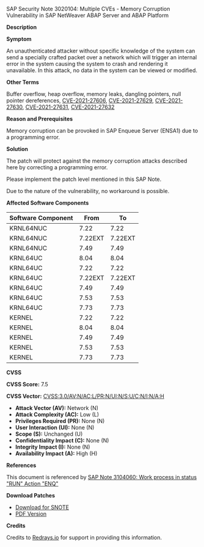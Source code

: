 SAP Security Note 3020104: Multiple CVEs - Memory Corruption Vulnerability in SAP NetWeaver ABAP Server and ABAP Platform

**Description**

**Symptom**

An unauthenticated attacker without specific knowledge of the system can send a specially crafted packet over a network which will trigger an internal error in the system causing the system to crash and rendering it unavailable. In this attack, no data in the system can be viewed or modified.

**Other Terms**

Buffer overflow, heap overflow, memory leaks, dangling pointers, null pointer dereferences, [CVE-2021-27606](https://cve.mitre.org/cgi-bin/cvename.cgi?name=CVE-2021-27606), [CVE-2021-27629](https://cve.mitre.org/cgi-bin/cvename.cgi?name=CVE-2021-27629), [CVE-2021-27630](https://cve.mitre.org/cgi-bin/cvename.cgi?name=CVE-2021-27630), [CVE-2021-27631](https://cve.mitre.org/cgi-bin/cvename.cgi?name=CVE-2021-27631), [CVE-2021-27632](https://cve.mitre.org/cgi-bin/cvename.cgi?name=CVE-2021-27632)

**Reason and Prerequisites**

Memory corruption can be provoked in SAP Enqueue Server (ENSA1) due to a programming error.

**Solution**

The patch will protect against the memory corruption attacks described here by correcting a programming error.

Please implement the patch level mentioned in this SAP Note.

Due to the nature of the vulnerability, no workaround is possible.

**Affected Software Components**

| Software Component | From   | To     |
|--------------------|--------|--------|
| KRNL64NUC          | 7.22   | 7.22   |
| KRNL64NUC          | 7.22EXT| 7.22EXT|
| KRNL64NUC          | 7.49   | 7.49   |
| KRNL64UC           | 8.04   | 8.04   |
| KRNL64UC           | 7.22   | 7.22   |
| KRNL64UC           | 7.22EXT| 7.22EXT|
| KRNL64UC           | 7.49   | 7.49   |
| KRNL64UC           | 7.53   | 7.53   |
| KRNL64UC           | 7.73   | 7.73   |
| KERNEL             | 7.22   | 7.22   |
| KERNEL             | 8.04   | 8.04   |
| KERNEL             | 7.49   | 7.49   |
| KERNEL             | 7.53   | 7.53   |
| KERNEL             | 7.73   | 7.73   |

**CVSS**

**CVSS Score:** 7.5

**CVSS Vector:** [CVSS:3.0/AV:N/AC:L/PR:N/UI:N/S:U/C:N/I:N/A:H](https://nvd.nist.gov/vuln-metrics/cvss/v3-calculator)

- **Attack Vector (AV):** Network (N)
- **Attack Complexity (AC):** Low (L)
- **Privileges Required (PR):** None (N)
- **User Interaction (UI):** None (N)
- **Scope (S):** Unchanged (U)
- **Confidentiality Impact (C):** None (N)
- **Integrity Impact (I):** None (N)
- **Availability Impact (A):** High (H)

**References**

This document is referenced by [SAP Note 3104060: Work process in status "RUN" Action "ENQ"](https://me.sap.com/notes/3104060)

**Download Patches**

- [Download for SNOTE](https://notesdownloads.sap.com/note/0040000000819082021)
- [PDF Version](https://userapps.support.sap.com/sap/support/sfm/notes/print/0003020104?language=en-US&token=0E2591EE64114728D3C49B07285D94B5)

**Credits**

Credits to [Redrays.io](https://redrays.io) for support in providing this information.